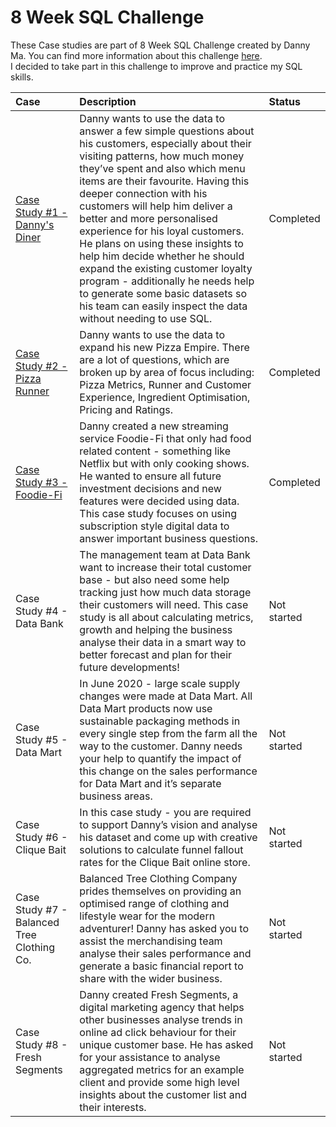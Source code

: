 # 8 Week SQL Challenge
These Case studies are part of 8 Week SQL Challenge created by Danny Ma. You can find more information about this challenge [here](https://8weeksqlchallenge.com/).
<br>I decided to take part in this challenge to improve and practice my SQL skills.

| Case| Description | Status |
| :------ | :--------- | :--------- | 
|[Case Study #1 - Danny's Diner](https://github.com/etsar/SQL-practice/tree/main/SQL_case_study_1%20-%20Danny's_Diner)| Danny wants to use the data to answer a few simple questions about his customers, especially about their visiting patterns, how much money they’ve spent and also which menu items are their favourite. Having this deeper connection with his customers will help him deliver a better and more personalised experience for his loyal customers. He plans on using these insights to help him decide whether he should expand the existing customer loyalty program - additionally he needs help to generate some basic datasets so his team can easily inspect the data without needing to use SQL. | Completed |
|[Case Study #2 - Pizza Runner](https://github.com/etsar/SQL-practice/tree/main/SQL_case_study_2%20-%20Pizza_Runner)| Danny wants to use the data to expand his new Pizza Empire. There are a lot of questions, which are broken up by area of focus including: Pizza Metrics, Runner and Customer Experience, Ingredient Optimisation, Pricing and Ratings. | Completed |
|[Case Study #3 - Foodie-Fi](https://github.com/etsar/SQL-practice/tree/main/SQL_case_study_3%20-%20Foodie_Fi)| Danny created a new streaming service Foodie-Fi that only had food related content - something like Netflix but with only cooking shows. He wanted to ensure all future investment decisions and new features were decided using data. This case study focuses on using subscription style digital data to answer important business questions.| Completed |
|Case Study #4 - Data Bank| The management team at Data Bank want to increase their total customer base - but also need some help tracking just how much data storage their customers will need. This case study is all about calculating metrics, growth and helping the business analyse their data in a smart way to better forecast and plan for their future developments! | Not started |
|Case Study #5 - Data Mart| In June 2020 - large scale supply changes were made at Data Mart. All Data Mart products now use sustainable packaging methods in every single step from the farm all the way to the customer. Danny needs your help to quantify the impact of this change on the sales performance for Data Mart and it’s separate business areas. | Not started |
|Case Study #6 - Clique Bait| In this case study - you are required to support Danny’s vision and analyse his dataset and come up with creative solutions to calculate funnel fallout rates for the Clique Bait online store. | Not started |
|Case Study #7 - Balanced Tree Clothing Co.| Balanced Tree Clothing Company prides themselves on providing an optimised range of clothing and lifestyle wear for the modern adventurer! Danny has asked you to assist the merchandising team analyse their sales performance and generate a basic financial report to share with the wider business. | Not started |
|Case Study #8 - Fresh Segments| Danny created Fresh Segments, a digital marketing agency that helps other businesses analyse trends in online ad click behaviour for their unique customer base. He has asked for your assistance to analyse aggregated metrics for an example client and provide some high level insights about the customer list and their interests. | Not started |
